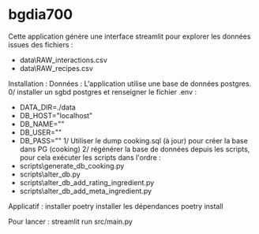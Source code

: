 # bgdia700
Cette application génère une interface streamlit pour explorer les données issues des fichiers :
- data\RAW_interactions.csv
- data\RAW_recipes.csv

Installation :
Données :
L'application utilise une base de données postgres.
0/ installer un sgbd postgres et renseigner le fichier .env :
- DATA_DIR=./data
- DB_HOST="localhost"
- DB_NAME=""
- DB_USER=""
- DB_PASS=""
1/ Utiliser le dump cooking.sql (à jour) pour créer la base dans PG (cooking)
2/ régénérer la base de données depuis les scripts, pour cela exécuter les scripts dans l'ordre :
- scripts\generate_db_cooking.py
- scripts\alter_db.py
- scripts\alter_db_add_rating_ingredient.py
- scripts\alter_db_add_meta_ingredient.py

Applicatif :
installer poetry
installer les dépendances poetry install

Pour lancer : streamlit run src/main.py
